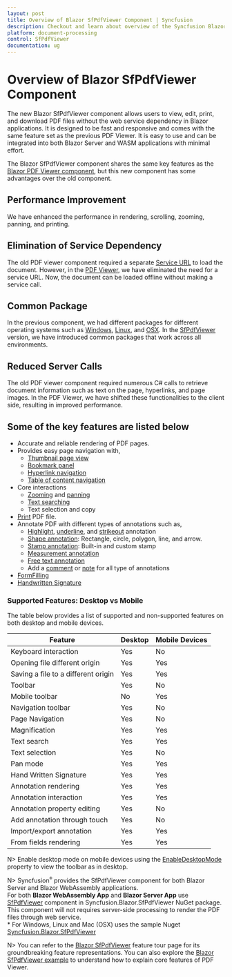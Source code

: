 ```yaml
---
layout: post
title: Overview of Blazor SfPdfViewer Component | Syncfusion
description: Checkout and learn about overview of the Syncfusion Blazor SfPdfViewer component and much more details.
platform: document-processing
control: SfPdfViewer
documentation: ug
---
```


# Overview of Blazor SfPdfViewer Component

The new Blazor SfPdfViewer component allows users to view, edit, print, and download PDF files without the web service dependency in Blazor applications. It is designed to be fast and responsive and comes with the same feature set as the previous PDF Viewer. It is easy to use and can be integrated into both Blazor Server and WASM applications with minimal effort.

The Blazor SfPdfViewer component shares the same key features as the [Blazor PDF Viewer component](https://helpstaging.syncfusion.com/document-processing/pdf/pdf-viewer/blazor/getting-started/features), but this new component has some advantages over the old component.

## Performance Improvement

We have enhanced the performance in rendering, scrolling, zooming, panning, and printing.  

## Elimination of Service Dependency

The old PDF viewer component required a separate [Service URL](https://helpstaging.syncfusion.com/document-processing/pdf/pdf-viewer/blazor/getting-started/web-assembly-application) to load the document. However, in the [PDF Viewer](https://helpstaging.syncfusion.com/document-processing/pdf/pdf-viewer2/blazor/getting-started/web-assembly-application), we have eliminated the need for a service URL. Now, the document can be loaded offline without making a service call. 

## Common Package

In the previous component, we had different packages for different operating systems such as [Windows](https://www.nuget.org/packages/Syncfusion.Blazor.PdfViewerServer.Windows), [Linux](https://www.nuget.org/packages/Syncfusion.Blazor.PdfViewerServer.Linux), and [OSX](https://www.nuget.org/packages/Syncfusion.Blazor.PdfViewerServer.OSX). In the [SfPdfViewer](https://www.nuget.org/packages/Syncfusion.Blazor.SfPdfViewer) version, we have introduced common packages that work across all environments. 

## Reduced Server Calls

The old PDF viewer component required numerous C# calls to retrieve document information such as text on the page, hyperlinks, and page images. In the PDF Viewer, we have shifted these functionalities to the client side, resulting in improved performance. 

## Some of the key features are listed below

* Accurate and reliable rendering of PDF pages.
* Provides easy page navigation with,
    * [Thumbnail page view](https://helpstaging.syncfusion.com/document-processing/pdf/pdf-viewer2/blazor/navigation#page-thumbnail-navigation)
    * [Bookmark panel](https://helpstaging.syncfusion.com/document-processing/pdf/pdf-viewer2/blazor/navigation#bookmark-navigation)
    * [Hyperlink navigation](https://helpstaging.syncfusion.com/document-processing/pdf/pdf-viewer2/blazor/navigation#hyperlink-navigation)
    * [Table of content navigation](https://helpstaging.syncfusion.com/document-processing/pdf/pdf-viewer2/blazor/navigation#table-of-content-navigation)
* Core interactions
    * [Zooming](https://helpstaging.syncfusion.com/document-processing/pdf/pdf-viewer2/blazor/magnification) and [panning](https://helpstaging.syncfusion.com/document-processing/pdf/pdf-viewer2/blazor/interaction#panning-mode)
    * [Text searching](https://helpstaging.syncfusion.com/document-processing/pdf/pdf-viewer2/blazor/text-search)
    * Text selection and copy
* [Print](https://helpstaging.syncfusion.com/document-processing/pdf/pdf-viewer2/blazor/print) PDF file.
* Annotate PDF with different types of annotations such as,
    * [Highlight](https://helpstaging.syncfusion.com/document-processing/pdf/pdf-viewer2/blazor/annotation/text-markup-annotation#highlight-a-text), [underline](https://helpstaging.syncfusion.com/document-processing/pdf/pdf-viewer2/blazor/annotation/text-markup-annotation#underline-a-text), and [strikeout](https://helpstaging.syncfusion.com/document-processing/pdf/pdf-viewer2/blazor/annotation/text-markup-annotation#strikethrough-a-text) annotation
    * [Shape annotation](https://helpstaging.syncfusion.com/document-processing/pdf/pdf-viewer2/blazor/annotation/shape-annotation): Rectangle, circle, polygon, line, and arrow.
    * [Stamp annotation](https://helpstaging.syncfusion.com/document-processing/pdf/pdf-viewer2/blazor/annotation/stamp-annotation): Built-in and custom stamp
    * [Measurement annotation](https://helpstaging.syncfusion.com/document-processing/pdf/pdf-viewer2/blazor/annotation/measurement-annotation)
    * [Free text annotation](https://helpstaging.syncfusion.com/document-processing/pdf/pdf-viewer2/blazor/annotation/free-text-annotation)
    * Add a [comment](https://helpstaging.syncfusion.com/document-processing/pdf/pdf-viewer2/blazor/annotation/comments) or [note](https://helpstaging.syncfusion.com/document-processing/pdf/pdf-viewer2/blazor/annotation/sticky-notes-annotation) for all type of annotations
* [FormFilling](https://helpstaging.syncfusion.com/document-processing/pdf/pdf-viewer2/blazor/form-filling)
* [Handwritten Signature](https://helpstaging.syncfusion.com/document-processing/pdf/pdf-viewer2/blazor/hand-written-signature)

### Supported Features: Desktop vs Mobile

The table below provides a list of supported and non-supported features on both desktop and mobile devices.

|Feature|Desktop|Mobile Devices|
|--|--|--|	
|Keyboard interaction|	Yes|	No|
|Opening file different origin|	Yes|	Yes|
|Saving a file to a different origin|	Yes	|Yes|
|Toolbar|	Yes	|No|
|Mobile toolbar|	No	|Yes|
|Navigation toolbar|	Yes	|No|
|Page Navigation|	Yes|	No|
|Magnification|	Yes|	Yes|
|Text search|	Yes|	Yes|
|Text selection|	Yes|	No|
|Pan mode|	Yes|	Yes|
|Hand Written Signature|	Yes|	Yes|
|Annotation rendering|	Yes|	Yes|
|Annotation interaction|	Yes|	Yes|
|Annotation property editing|	Yes|	No|
|Add annotation through touch|	Yes|	No|
|Import/export annotation|	Yes|	Yes|
|From fields rendering|	Yes|	Yes|

N> Enable desktop mode on mobile devices using the [EnableDesktopMode](https://help.syncfusion.com/cr/blazor/Syncfusion.Blazor.SfPdfViewer.PdfViewerBase.html#Syncfusion_Blazor_SfPdfViewer_PdfViewerBase_EnableDesktopMode) property to view the toolbar as in desktop.

N> Syncfusion<sup style="font-size:70%">&reg;</sup> provides the SfPdfViewer component for both Blazor Server and Blazor WebAssembly applications.
<br />For both **Blazor WebAssembly App** and **Blazor Server App** use [SfPdfViewer](https://help.syncfusion.com/cr/blazor/Syncfusion.Blazor.PdfViewer.SfPdfViewer.html) component in Syncfusion.Blazor.SfPdfViewer NuGet package. This component will not requires server-side processing to render the PDF files through web service.
<br/>* For Windows, Linux and Mac (OSX) uses the sample Nuget [Syncfusion.Blazor.SfPdfViewer](https://www.nuget.org/packages/Syncfusion.Blazor.SfPdfViewer)

N> You can refer to the [Blazor SfPdfViewer](https://www.syncfusion.com/pdf-viewer-sdk/blazor-pdf-viewer) feature tour page for its groundbreaking feature representations. You can also explore the [Blazor SfPdfViewer example](https://blazor.syncfusion.com/demos/pdf-viewer2/default-functionalities?theme=fluent) to understand how to explain core features of PDF Viewer.
